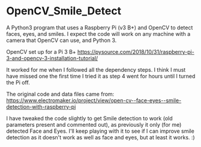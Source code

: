 # OpenCV_Smile_Detect
A Python3 program that uses a Raspberry Pi (v3 B+) and OpenCV to detect faces, eyes, and smiles.
I expect the code will work on any machine with a camera that OpenCV can use, and Python 3.

OpenCV set up for a Pi 3 B+
https://pysource.com/2018/10/31/raspberry-pi-3-and-opencv-3-installation-tutorial/

It worked for me when I followed all the dependency steps. I think I must have missed one the first time I tried it as step 4 went for hours until I turned the Pi off.

The original code and data files came from: https://www.electromaker.io/project/view/open-cv--face-eyes--smile-detection-with-raspberry-pi

I have tweaked the code slightly to get Smile detection to work (old parameters present and commented out), as previously it only (for me) detected Face and Eyes.
I'll keep playing with it to see if I can improve smile detection as it doesn't work as well as face and eyes, but at least it works. :)

